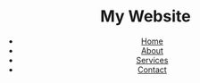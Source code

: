 <header class="bg-primary text-white">
        <div class="container">
            <div class="row align-items-center">
                <div class="col-6">
                    <h1 class="mb-0">My Website</h1>
                </div>
                <div class="col-6 text-right">
                    <nav>
                        <ul class="nav justify-content-end">
                            <li class="nav-item">
                                <a class="nav-link text-white" href="#">Home</a>
                            </li>
                            <li class="nav-item">
                                <a class="nav-link text-white" href="#">About</a>
                            </li>
                            <li class="nav-item">
                                <a class="nav-link text-white" href="#">Services</a>
                            </li>
                            <li class="nav-item">
                                <a class="nav-link text-white" href="#">Contact</a>
                            </li>
                        </ul>
                    </nav>
                </div>
            </div>
        </div>
    </header>
